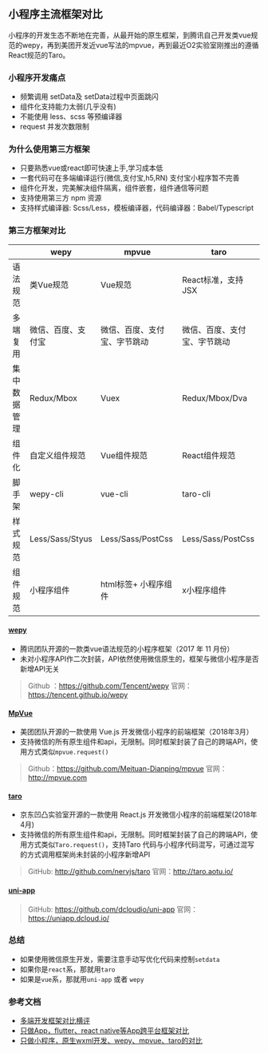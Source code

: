 ## 小程序主流框架对比
小程序的开发生态不断地在完善，从最开始的原生框架，到腾讯自己开发类vue规范的wepy，再到美团开发近vue写法的mpvue，再到最近O2实验室刚推出的遵循React规范的Taro。

### 小程序开发痛点

- 频繁调用 setData及 setData过程中页面跳闪
- 组件化支持能力太弱(几乎没有)
- 不能使用 less、scss 等预编译器
- request 并发次数限制

### 为什么使用第三方框架

- 只要熟悉vue或react即可快速上手,学习成本低
- 一套代码可在多端编译运行(微信,支付宝,h5,RN)  支付宝小程序暂不完善
- 组件化开发，完美解决组件隔离，组件嵌套，组件通信等问题
- 支持使用第三方 npm 资源
- 支持样式编译器: Scss/Less，模板编译器，代码编译器：Babel/Typescript

### 第三方框架对比

|      | **wepy** | **mpvue** | **taro** |
| ------------ | -------- | -------- | -------- |
| 语法规范     | 类Vue规范 | Vue规范 | React标准，支持JSX |
| 多端复用     | 微信、百度、支付宝 | 微信、百度、支付宝、字节跳动 | 微信、百度、支付宝、字节跳动 |          |
| 集中数据管理 | Redux/Mbox | Vuex | Redux/Mbox/Dva |
| 组件化       | 自定义组件规范 | Vue组件规范 | React组件规范 |
| 脚手架       | wepy-cli | vue-cli | taro-cli |
| 样式规范     | Less/Sass/Styus | Less/Sass/PostCss | Less/Sass/PostCss|
| 组件规范       | 小程序组件 | html标签+ 小程序组件 | x小程序组件 |

#### [wepy](https://tencent.github.io/wepy/document.html)
- 腾讯团队开源的一款类vue语法规范的小程序框架（2017 年 11 月份）
- 未对小程序API作二次封装，API依然使用微信原生的，框架与微信小程序是否新增API无关

> Github ：https://github.com/Tencent/wepy
官网：https://tencent.github.io/wepy

####  [MpVue](http://mpvue.com/mpvue/#-html)

- 美团团队开源的一款使用 Vue.js 开发微信小程序的前端框架（2018年3月）
- 支持微信的所有原生组件和api，无限制。同时框架封装了自己的跨端API，使用方式类似`mpvue.request()`

> Github：https://github.com/Meituan-Dianping/mpvue
官网：http://mpvue.com


#### [taro](https://taro.aotu.io/)

- 京东凹凸实验室开源的一款使用 React.js 开发微信小程序的前端框架(2018年4月)
- 支持微信的所有原生组件和api，无限制。同时框架封装了自己的跨端API，使用方式类似`Taro.request()`，支持Taro 代码与小程序代码混写，可通过混写的方式调用框架尚未封装的小程序新增API

> GitHub: http://github.com/nervjs/taro
官网：http://taro.aotu.io/

#### [uni-app](https://uniapp.dcloud.io/)

>GitHub: https://github.com/dcloudio/uni-app
官网：https://uniapp.dcloud.io/

### 总结

- 如果使用微信原生开发，需要注意手动写优化代码来控制`setdata`
- 如果你是`react`系，那就用`taro` 
- 如果是`vue`系，那就用`uni-app` 或者 `wepy`


### 参考文档
- [多端开发框架对比横评](https://juejin.im/post/5ca1736af265da30ae314248)
- [只做App，flutter、react native等App跨平台框架对比](https://ask.dcloud.net.cn/article/36083)
- [只做小程序，原生wxml开发、wepy、mpvue、taro的对比](https://ask.dcloud.net.cn/article/35867)